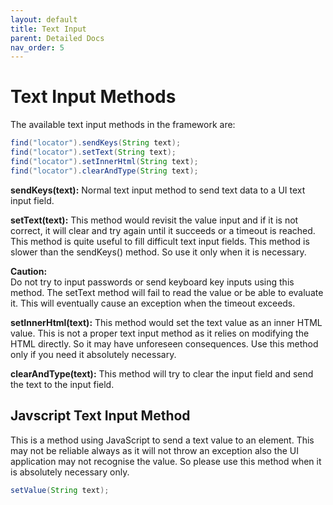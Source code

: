 ```yaml
---
layout: default
title: Text Input
parent: Detailed Docs
nav_order: 5
---
```


# Text Input Methods

The available text input methods in the framework are:

```java
find("locator").sendKeys(String text);
find("locator").setText(String text);
find("locator").setInnerHtml(String text);
find("locator").clearAndType(String text);
```

**sendKeys(text):**
Normal text input method to send text data to a UI text input field. 

**setText(text):**
This method would revisit the value input and if it is not correct, it will clear and 
try again until it succeeds or a timeout is reached. This method is quite useful to fill
difficult text input fields. This method is slower than the sendKeys() method. So use it only
when it is necessary. 

**<span class='text-red-000'>Caution:</span>**
<br>Do not try to input passwords or send keyboard key inputs using this method. The setText method will fail to read the
value or be able to evaluate it. This will eventually cause an exception when the timeout exceeds.



**setInnerHtml(text):**
This method would set the text value as an inner HTML value. This is not a proper text input method as it relies on modifying the
HTML directly. So it may have unforeseen consequences. Use this method only if you need it absolutely necessary.

**clearAndType(text):**
This method will try to clear the input field and send the text to the input field. 

## Javscript Text Input Method

This is a method using JavaScript to send a text value to an element. This may not be reliable always as it 
will not throw an exception also the UI application may not recognise the value. So please use this method when it is 
absolutely necessary only.

```java
setValue(String text);
```




